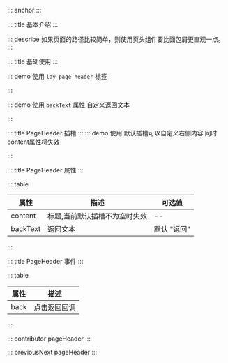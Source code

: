 ::: anchor
:::

::: title 基本介绍
:::

::: describe 如果页面的路径比较简单，则使用页头组件要比面包屑更直观一点。
:::

::: title 基础使用
:::

::: demo 使用 `lay-page-header` 标签

<template>
  <lay-page-header content="详情页面" @back="handleBack"></lay-page-header>
</template>

<script setup>
const handleBack=()=>{
  alert('点击返回回调')
}
</script>

:::

::: demo 使用 `backText` 属性  自定义返回文本

<template>
  <lay-page-header content="详情页面" backText="back" @back="handleBack"></lay-page-header>
</template>

<script setup>
const handleBack=()=>{
  alert('点击返回回调')
}
</script>

:::

::: title PageHeader 插槽
:::
::: demo 使用 默认插槽可以自定义右侧内容  同时content属性将失效

<template>
  <lay-page-header backText="back" @back="handleBack">
    <span>Do what ever you want...</span>&nbsp;
    <lay-icon type="layui-icon-face-smile" color="red"></lay-icon> &nbsp;
    <lay-icon type="layui-icon-face-smile" color="orange"></lay-icon> &nbsp;
    <lay-icon type="layui-icon-face-smile" color="green"></lay-icon> &nbsp;
    <lay-icon type="layui-icon-face-smile" color="cyan"></lay-icon> &nbsp;
    <lay-icon type="layui-icon-face-smile" color="blue"></lay-icon> &nbsp;
    <lay-icon type="layui-icon-face-smile" color="black"></lay-icon> &nbsp;
  </lay-page-header>
</template>

<script setup>
const handleBack=()=>{
  alert('点击返回回调')
}
</script>

:::

::: title PageHeader 属性
:::

::: table

| 属性   | 描述 | 可选值         |
| ------ | ---- | -------------- |
| content| 标题,当前默认插槽不为空时失效 | --             |
| backText| 返回文本 | 默认 "返回"            |

:::

::: title PageHeader 事件
:::

::: table

| 属性   | 描述 |
| ------ | ---- | 
| back| 点击返回回调 |

:::

::: contributor pageHeader
:::  

::: previousNext pageHeader
:::
